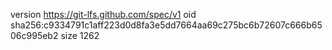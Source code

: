 version https://git-lfs.github.com/spec/v1
oid sha256:c9334791c1aff223d0d8fa3e5dd7664aa69c275bc6b72607c666b6506c995eb2
size 1262
